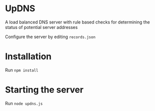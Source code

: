 # UpDNS
A load balanced DNS server with rule based checks for determining the status of potential server addresses

Configure the server by editing `records.json`

# Installation
Run `npm install`

# Starting the server
Run `node updns.js`


